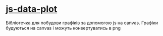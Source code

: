 # [js-data-plot](https://romabiliak.github.io/js-data-plot/)
Бібліотечка для побудови графіків за допомогою js на canvas.
Графіки будуються на canvas і можуть конвертуватись в png
